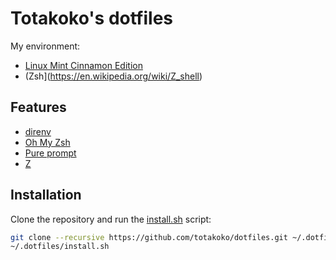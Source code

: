 # Totakoko's dotfiles

My environment:
- [Linux Mint Cinnamon Edition](https://linuxmint.com)
- (Zsh](https://en.wikipedia.org/wiki/Z_shell)


## Features

- [direnv](https://github.com/direnv/direnv)
- [Oh My Zsh](https://ohmyz.sh)
- [Pure prompt](https://github.com/sindresorhus/pure)
- [Z](https://github.com/rupa/z/)


## Installation

Clone the repository and run the [install.sh](./install.sh) script:

```sh
git clone --recursive https://github.com/totakoko/dotfiles.git ~/.dotfiles
~/.dotfiles/install.sh
```
